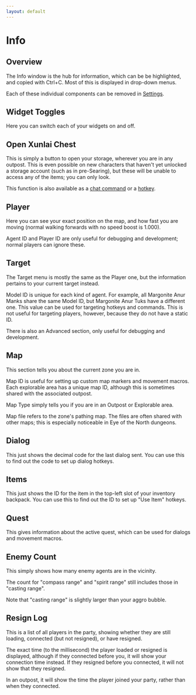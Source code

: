 ```yaml
---
layout: default
---
```


# Info

## Overview

The Info window is the hub for information, which can be be highlighted, and copied with Ctrl+C. Most of this is displayed in drop-down menus.

Each of these individual components can be removed in [Settings](settings).

## Widget Toggles
Here you can switch each of your widgets on and off.

## Open Xunlai Chest
This is simply a button to open your storage, wherever you are in any outpost. This is even possible on new characters that haven't yet unlocked a storage account (such as in pre-Searing), but these will be unable to access any of the items; you can only look.

This function is also available as a [chat command](chat_commands) or a [hotkey](hotkeys).

## Player
Here you can see your exact position on the map, and how fast you are moving (normal walking forwards with no speed boost is 1.000).

Agent ID and Player ID are only useful for debugging and development; normal players can ignore these.

## Target
The Target menu is mostly the same as the Player one, but the information pertains to your current target instead.

Model ID is unique for each kind of agent. For example, all Margonite Anur Manks share the same Model ID, but Margonite Anur Tuks have a different one. This value can be used for targeting hotkeys and commands. This is not useful for targeting players, however, because they do not have a static ID.

There is also an Advanced section, only useful for debugging and development.

## Map
This section tells you about the current zone you are in.

Map ID is useful for setting up custom map markers and movement macros. Each explorable area has a unique map ID, although this is sometimes shared with the associated outpost.

Map Type simply tells you if you are in an Outpost or Explorable area.

Map file refers to the zone's pathing map. The files are often shared with other maps; this is especially noticeable in Eye of the North dungeons.

## Dialog
This just shows the decimal code for the last dialog sent. You can use this to find out the code to set up dialog hotkeys.

## Items
This just shows the ID for the item in the top-left slot of your inventory backpack. You can use this to find out the ID to set up "Use Item" hotkeys.

## Quest
This gives information about the active quest, which can be used for dialogs and movement macros.

## Enemy Count
This simply shows how many enemy agents are in the vicinity.

The count for "compass range" and "spirit range" still includes those in "casting range".

Note that "casting range" is slightly larger than your aggro bubble.

## Resign Log
This is a list of all players in the party, showing whether they are still loading, connected (but not resigned), or have resigned.

The exact time (to the millisecond) the player loaded or resigned is displayed, although if they connected before you, it will show your connection time instead. If they resigned before you connected, it will not show that they resigned.

In an outpost, it will show the time the player joined your party, rather than when they connected.
